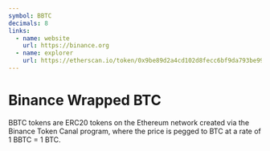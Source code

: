 ```yaml
---
symbol: BBTC
decimals: 8
links:
  - name: website
    url: https://binance.org
  - name: explorer
    url: https://etherscan.io/token/0x9be89d2a4cd102d8fecc6bf9da793be995c22541
---
```


# Binance Wrapped BTC

BBTC tokens are ERC20 tokens on the Ethereum network created via the Binance Token Canal program, where the price is pegged to BTC at a rate of 1 BBTC = 1 BTC.
